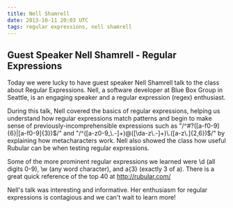```yaml
---
title: Nell Shamrell
date: 2013-10-11 20:03 UTC
tags: regular expressions, nell shamrell
---
```


<h2>Guest Speaker Nell Shamrell - Regular Expressions</h2>

Today we were lucky to have guest speaker Nell Shamrell talk to the class about Regular Expressions.  Nell, a software developer at Blue Box Group in Seattle, is an engaging speaker and a regular expression (regex) enthusiast.

During this talk, Nell covered the basics of regular expressions, helping us understand how regular expressions match patterns and begin to make sense of previously-incomprehensible expressions such as "/^#?([a-f0-9]{6}|[a-f0-9]{3})$/" and "/^([a-z0-9_\.-]+)@([\da-z\.-]+)\.([a-z\.]{2,6})$/" by explaining how metacharacters work.  Nell also showed the class how useful Rubular can be when testing regular expressions.

Some of the more prominent regular expressions we learned were \d (all digits 0-9), \w (any word character), and a{3} (exactly 3 of a). There is a great quick reference of the top 40 at http://rubular.com/

Nell's talk was interesting and informative.  Her enthusiasm for regular expressions is contagious and we can't wait to learn more!
